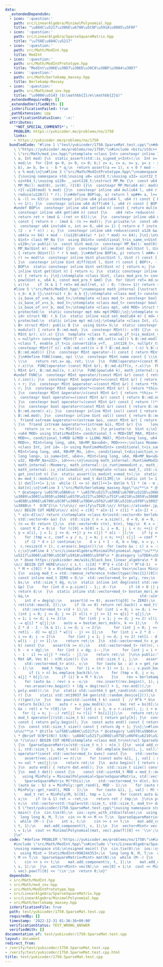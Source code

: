 ```yaml
---
data:
  _extendedDependsOn:
  - icon: ':question:'
    path: src/LinearAlgebra/MinimalPolynomial.hpp
    title: "\u884C\u5217\u306E\u6700\u5C0F\u591A\u9805\u5F0F"
  - icon: ':question:'
    path: src/LinearAlgebra/SparseSquareMatrix.hpp
    title: "\u758E\u884C\u5217"
  - icon: ':question:'
    path: src/Math/ModInt.hpp
    title: ModInt
  - icon: ':question:'
    path: src/Math/ModIntPrototype.hpp
    title: "ModInt\u306E\u30D7\u30ED\u30C8\u30BF\u30A4\u30D7"
  - icon: ':question:'
    path: src/Math/berlekamp_massey.hpp
    title: Berlekamp-Massey
  - icon: ':question:'
    path: src/Math/mod_inv.hpp
    title: "\u9006\u5143 ($\\mathbb{Z}/m\\mathbb{Z}$)"
  _extendedRequiredBy: []
  _extendedVerifiedWith: []
  _isVerificationFailed: true
  _pathExtension: cpp
  _verificationStatusIcon: ':x:'
  attributes:
    '*NOT_SPECIAL_COMMENTS*': ''
    PROBLEM: https://yukicoder.me/problems/no/1750
    links:
    - https://yukicoder.me/problems/no/1750
  bundledCode: "#line 1 \"test/yukicoder/1750.SparseMat.test.cpp\"\n#define PROBLEM\
    \ \"https://yukicoder.me/problems/no/1750\"\n#include <bits/stdc++.h>\n#line 3\
    \ \"src/Math/mod_inv.hpp\"\ntemplate <class Int> constexpr inline Int mod_inv(Int\
    \ a, Int mod) {\n  static_assert(std::is_signed_v<Int>);\n  Int x= 1, y= 0, b=\
    \ mod;\n  for (Int q= 0, z= 0, c= 0; b;) z= x, c= a, x= y, y= z - y * (q= a /\
    \ b), a= b, b= c - b * q;\n  return assert(a == 1), x < 0 ? mod - (-x) % mod :\
    \ x % mod;\n}\n#line 3 \"src/Math/ModIntPrototype.hpp\"\nnamespace math_internal\
    \ {\nusing namespace std;\nusing u8= uint8_t;\nusing u32= uint32_t;\nusing u64=\
    \ uint64_t;\nusing u128= __uint128_t;\nstruct MP_Mo {\n  const u64 mod;\n  constexpr\
    \ MP_Mo(): mod(0), iv(0), r2(0) {}\n  constexpr MP_Mo(u64 m): mod(m), iv(inv(m)),\
    \ r2(-u128(mod) % mod) {}\n  constexpr inline u64 mul(u64 l, u64 r) const { return\
    \ reduce(u128(l) * r); }\n#define BOP(op, a) return l op##= a, l+= (mod << 1)\
    \ & -(l >> 63)\n  constexpr inline u64 plus(u64 l, u64 r) const { BOP(+, r - (mod\
    \ << 1)); }\n  constexpr inline u64 diff(u64 l, u64 r) const { BOP(-, r); }\n\
    #undef BOP\n  constexpr inline u64 set(u64 n) const { return mul(n, r2); }\n \
    \ constexpr inline u64 get(u64 n) const {\n    u64 ret= reduce(n) - mod;\n   \
    \ return ret + (mod & -(ret >> 63));\n  }\n  constexpr inline u64 norm(u64 n)\
    \ const { return n - (mod & -(n >= mod)); }\n private:\n  const u64 iv, r2;\n\
    \  constexpr u64 inv(u64 n, int e= 6, u64 x= 1) { return e ? inv(n, e - 1, x *\
    \ (2 - x * n)) : x; }\n  constexpr inline u64 reduce(const u128 &w) const { return\
    \ u64(w >> 64) + mod - ((u128(u64(w) * iv) * mod) >> 64); }\n};\ntemplate <class\
    \ Uint> class MP_Na {\n  using DUint= conditional_t<is_same_v<Uint, u32>, u64,\
    \ u128>;\n public:\n  const Uint mod;\n  constexpr MP_Na(): mod(0){};\n  constexpr\
    \ MP_Na(Uint m): mod(m) {}\n  constexpr inline Uint mul(Uint l, Uint r) const\
    \ { return DUint(l) * r % mod; }\n#define BOP(m, p) return l m##= mod & -((l p##=\
    \ r) >= mod)\n  constexpr inline Uint plus(Uint l, Uint r) const { BOP(-, +);\
    \ }\n  constexpr inline Uint diff(Uint l, Uint r) const { BOP(+, -); }\n#undef\
    \ BOP\n  static constexpr inline Uint set(Uint n) { return n; }\n  static constexpr\
    \ inline Uint get(Uint n) { return n; }\n  static constexpr inline Uint norm(Uint\
    \ n) { return n; }\n};\ntemplate <class Uint, class mod_pro_t> constexpr Uint\
    \ pow(Uint x, u64 k, const mod_pro_t &md) {\n  for (Uint ret= md.set(1);; x= md.mul(x,\
    \ x))\n    if (k & 1 ? ret= md.mul(ret, x) : 0; !(k>>= 1)) return ret;\n}\n}\n\
    #line 5 \"src/Math/ModInt.hpp\"\nnamespace math_internal {\nstruct m_b {};\nstruct\
    \ s_b: m_b {};\nstruct r_b: m_b {};\ntemplate <class mod_t> constexpr bool is_modint_v=\
    \ is_base_of_v<m_b, mod_t>;\ntemplate <class mod_t> constexpr bool is_staticmodint_v=\
    \ is_base_of_v<s_b, mod_t>;\ntemplate <class mod_t> constexpr bool is_runtimemodint_v=\
    \ is_base_of_v<r_b, mod_t>;\ntemplate <class mpt, u64 MOD> struct SB: s_b {\n\
    \ protected:\n  static constexpr mpt md= mpt(MOD);\n};\ntemplate <class mpt, int\
    \ id> struct RB: r_b {\n  static inline void set_mod(u64 m) { md= mpt(m); }\n\
    \ protected:\n  static inline mpt md;\n};\ntemplate <class Int, class U, class\
    \ B> struct MInt: public B {\n  using Uint= U;\n  static constexpr inline auto\
    \ modulo() { return B::md.mod; }\n  constexpr MInt(): x(0) {}\n  constexpr MInt(const\
    \ MInt &r): x(r.x) {}\n  template <class T, enable_if_t<is_modint_v<T>, nullptr_t>\
    \ = nullptr> constexpr MInt(T v): x(B::md.set(v.val() % B::md.mod)) {}\n  template\
    \ <class T, enable_if_t<is_convertible_v<T, __int128_t>, nullptr_t> = nullptr>\
    \ constexpr MInt(T n): x(B::md.set((n < 0 ? B::md.mod - (-n) % B::md.mod : n %\
    \ B::md.mod))) {}\n  constexpr MInt operator-() const { return MInt() - *this;\
    \ }\n#define FUNC(name, op) \\\n  constexpr MInt name const { \\\n    MInt ret;\
    \ \\\n    return ret.x= op, ret; \\\n  }\n  FUNC(operator+(const MInt &r), B::md.plus(x,\
    \ r.x))\n  FUNC(operator-(const MInt &r), B::md.diff(x, r.x))\n  FUNC(operator*(const\
    \ MInt &r), B::md.mul(x, r.x))\n  FUNC(pow(u64 k), math_internal::pow(x, k, B::md))\n\
    #undef FUNC\n  constexpr MInt operator/(const MInt &r) const { return *this *\
    \ r.inv(); }\n  constexpr MInt &operator+=(const MInt &r) { return *this= *this\
    \ + r; }\n  constexpr MInt &operator-=(const MInt &r) { return *this= *this -\
    \ r; }\n  constexpr MInt &operator*=(const MInt &r) { return *this= *this * r;\
    \ }\n  constexpr MInt &operator/=(const MInt &r) { return *this= *this / r; }\n\
    \  constexpr bool operator==(const MInt &r) const { return B::md.norm(x) == B::md.norm(r.x);\
    \ }\n  constexpr bool operator!=(const MInt &r) const { return !(*this == r);\
    \ }\n  constexpr bool operator<(const MInt &r) const { return B::md.norm(x) <\
    \ B::md.norm(r.x); }\n  constexpr inline MInt inv() const { return mod_inv<Int>(val(),\
    \ B::md.mod); }\n  constexpr inline Uint val() const { return B::md.get(x); }\n\
    \  friend ostream &operator<<(ostream &os, const MInt &r) { return os << r.val();\
    \ }\n  friend istream &operator>>(istream &is, MInt &r) {\n    long long v;\n\
    \    return is >> v, r= MInt(v), is;\n  }\n private:\n  Uint x;\n};\ntemplate\
    \ <u64 MOD> using StaticModInt= conditional_t < MOD<INT_MAX, MInt<int, u32, SB<MP_Na<u32>,\
    \ MOD>>, conditional_t<MOD &(MOD < LLONG_MAX), MInt<long long, u64, SB<MP_Mo,\
    \ MOD>>, MInt<long long, u64, SB<MP_Na<u64>, MOD>>>>;\nclass Moomery {};\ntemplate\
    \ <class Int, int id= -1> using RuntimeModInt= conditional_t<is_same_v<Int, Moomery>,\
    \ MInt<long long, u64, RB<MP_Mo, id>>, conditional_t<disjunction_v<is_same<Int,\
    \ long long>, is_same<Int, u64>>, MInt<long long, u64, RB<MP_Na<u64>, id>>, MInt<int,\
    \ u32, RB<MP_Na<u32>, id>>>>;\n}\nusing math_internal::RuntimeModInt, math_internal::StaticModInt,\
    \ math_internal::Moomery, math_internal::is_runtimemodint_v, math_internal::is_modint_v,\
    \ math_internal::is_staticmodint_v;\ntemplate <class mod_t, std::size_t LIM> mod_t\
    \ get_inv(int n) {\n  static_assert(is_modint_v<mod_t>);\n  static const auto\
    \ m= mod_t::modulo();\n  static mod_t dat[LIM];\n  static int l= 1;\n  if (l ==\
    \ 1) dat[l++]= 1;\n  while (l <= n) dat[l++]= dat[m % l] * (m - m / l);\n  return\
    \ dat[n];\n}\n#line 3 \"src/Math/berlekamp_massey.hpp\"\n/**\n * @title Berlekamp-Massey\n\
    \ * @category \u6570\u5B66\n * \u6570\u5217\u306E\u6700\u521D\u306EN\u9805\u304B\
    \u3089\u3001\u305D\u306E\u6570\u5217\u3092\u751F\u6210\u3059\u308BN/2\u6B21\u4EE5\
    \u4E0B\u306E\u6700\u5C0F\u306E\u7DDA\u5F62\u6F38\u5316\u5F0F\u3092\u6C42\u3081\
    \u308B\n *  O(N^2)\n */\n\n// verify\u7528:\n// https://atcoder.jp/contests/tenka1-2015-qualb/tasks/tenka1_2015_qualB_c\n\
    \n// BEGIN CUT HERE\n\n// a[n] = c[0] * a[n-1] + c[1] * a[n-2] + ... + c[d-1]\
    \ * a[n-d]\n// return c\ntemplate <class K>\nstd::vector<K> berlekamp_massey(const\
    \ std::vector<K> &a) {\n  std::size_t n = a.size(), d = 0, m = 0, i, j;\n  if\
    \ (n == 0) return {};\n  std::vector<K> c(n), b(n), tmp;\n  K x = 1, y, coef;\n\
    \  const K Z = 0;\n  for (c[0] = b[0] = 1, i = 0, j; i < n; ++i) {\n    for (++m,\
    \ y = a[i], j = 1; j <= d; ++j) y += c[j] * a[i - j];\n    if (y == Z) continue;\n\
    \    for (tmp = c, coef = y / x, j = m; j < n; ++j) c[j] -= coef * b[j - m];\n\
    \    if (2 * d > i) continue;\n    d = i + 1 - d, b = tmp, x = y, m = 0;\n  }\n\
    \  c.resize(d + 1), c.erase(c.begin());\n  for (auto &x : c) x = -x;\n  return\
    \ c;\n}\n#line 4 \"src/LinearAlgebra/MinimalPolynomial.hpp\"\n/**\n * @title \u884C\
    \u5217\u306E\u6700\u5C0F\u591A\u9805\u5F0F\n * @category \u7DDA\u5F62\u4EE3\u6570\
    \n * @see https://yukicoder.me/wiki/black_box_linear_algebra\n * O(N*S(N))\n */\n\
    \n// BEGIN CUT HERE\n\n// c s.t. (c[d] * M^d + c[d-1] * M^(d-1)  + ... + c[1]\
    \ * M + c[0]) * b = 0\ntemplate <class Mat, class Vec>\nclass MinimalPolynomial\
    \ {\n  using mod_t = std::remove_reference_t<decltype((Vec{1})[0])>;\n  static\
    \ const inline mod_t ZERO = 0;\n  std::vector<mod_t> poly, rev;\n  std::vector<Vec>\
    \ bs;\n  std::size_t dg, n;\n  static inline int deg(const std::vector<mod_t>\
    \ &p) {\n    for (int d = p.size() - 1;; d--)\n      if (d < 0 || p[d] != ZERO)\
    \ return d;\n  }\n  static inline std::vector<mod_t> bostan_mori_msb(const std::vector<mod_t>\
    \ &q,\n                                                   std::uint64_t k) {\n\
    \    int d = deg(q);\n    assert(d >= 0), assert(q[0] != ZERO);\n    std::vector<mod_t>\
    \ ret(std::max(d, 1));\n    if (k == 0) return ret.back() = mod_t(1), ret;\n \
    \   std::vector<mod_t> v(d + 1);\n    for (int i = 0; i <= d; i += 2)\n      for\
    \ (int j = 0; j <= d; j += 2) v[(i + j) >> 1] += q[i] * q[j];\n    for (int i\
    \ = 1; i <= d; i += 2)\n      for (int j = 1; j <= d; j += 2) v[(i + j) >> 1]\
    \ -= q[i] * q[j];\n    auto w = bostan_mori_msb(v, k >> 1);\n    for (int i =\
    \ 2 * d - 1 - (k & 1); i >= d; i -= 2)\n      for (int j = 0; j <= d; j += 2)\
    \ ret[i - d] += q[j] * w[(i - j) >> 1];\n    for (int i = 2 * d - 1 - !(k & 1);\
    \ i >= d; i -= 2)\n      for (int j = 1; j <= d; j += 2) ret[i - d] -= q[j] *\
    \ w[(i - j) >> 1];\n    return ret;\n  }\n  std::vector<mod_t> x_pow_mod(std::uint64_t\
    \ k) const {\n    assert(k >= n);\n    std::vector<mod_t> ret(n), u = bostan_mori_msb(rev,\
    \ k - n + dg);\n    for (int i = dg; i--;)\n      for (int j = i + 1; j--;) ret[n\
    \ - 1 - i] += u[j] * rev[i - j];\n    return ret;\n  }\n\n public:\n  MinimalPolynomial(const\
    \ Mat &M, Vec b) : n(M.size()) {\n    std::size_t i, j;\n    assert(n == b.size());\n\
    \    std::vector<mod_t> a(n), v;\n    for (auto &x : a) x = get_rand(1, mod_t::modulo()\
    \ - 1);\n    mod_t tmp;\n    for (i = (n + 1) << 1; i--; v.push_back(tmp)) {\n\
    \      if (i > n) bs.emplace_back(b);\n      for (tmp = 0, j = n; j--;) tmp +=\
    \ a[j] * b[j];\n      if (i) b = M * b;\n    }\n    rev = berlekamp_massey(v);\n\
    \    for (auto &x : rev) x = -x;\n    rev.insert(rev.begin(), 1), poly = rev;\n\
    \    rev.erase(rev.begin() + (dg = deg(rev)) + 1, rev.end());\n    std::reverse(poly.begin(),\
    \ poly.end());\n  }\n  static std::uint64_t get_rand(std::uint64_t l, std::uint64_t\
    \ r) {\n    static std::mt19937_64 gen(std::random_device{}());\n    return std::uniform_int_distribution<std::uint64_t>(l,\
    \ r)(gen);\n  }\n  Vec pow(std::uint64_t k) const {  // M^k * b\n    if (k < n)\
    \ return bs[k];\n    auto r = x_pow_mod(k);\n    Vec ret = bs[0];\n    for (auto\
    \ &x : ret) x *= r[0];\n    for (int i = 1, e = r.size(), j; i < e; i++)\n   \
    \   for (j = n; j--;) ret[j] += r[i] * bs[i][j];\n    return ret;\n  }\n  const\
    \ mod_t operator[](std::size_t k) const { return poly[k]; }\n  const auto begin()\
    \ const { return poly.begin(); }\n  const auto end() const { return poly.end();\
    \ }\n  const std::size_t size() const { return dg + 1; }\n};\n#line 4 \"src/LinearAlgebra/SparseSquareMatrix.hpp\"\
    \n\n/**\n * @title \u758E\u884C\u5217\n * @category \u6570\u5B66\n * @see https://yukicoder.me/wiki/black_box_linear_algebra\n\
    \ * @brief O(N*S(N)) S(N): \u884C\u5217\u306E\u975E\u96F6\u6210\u5206\u306E\u6570\
    \n */\n\n// BEGIN CUT HERE\ntemplate <class mod_t>\nstruct SparseSquareMatrix\
    \ {\n  SparseSquareMatrix(std::size_t n_) : n(n_) {}\n  void add_component(std::size_t\
    \ i, std::size_t j, mod_t val) {\n    dat.emplace_back(i, j, val);\n  }\n  std::vector<mod_t>\
    \ operator*(const std::vector<mod_t> &vec) const {\n    std::vector<mod_t> ret(n);\n\
    \    assert(vec.size() == n);\n    for (const auto &[i, j, val] : dat) ret[i]\
    \ += val * vec[j];\n    return ret;\n  }\n  auto begin() { return dat.begin();\
    \ }\n  auto end() { return dat.end(); }\n  std::size_t size() const { return n;\
    \ }\n  mod_t det() const {\n    const std::uint64_t MOD = mod_t::modulo();\n \
    \   using MinPoly = MinimalPolynomial<SparseSquareMatrix, std::vector<mod_t>>;\n\
    \    SparseSquareMatrix M(*this);\n    std::vector<mod_t> d(n), b(n);\n    for\
    \ (auto &x : b) x = MinPoly::get_rand(1, MOD - 1);\n    for (auto &x : d) x =\
    \ MinPoly::get_rand(1, MOD - 1);\n    for (auto &[i, j, val] : M) val *= d[j];\n\
    \    mod_t ret = MinPoly(M, b)[0], tmp = 1;\n    for (const auto &x : d) tmp *=\
    \ x;\n    if (n & 1) ret = -ret;\n    return ret / tmp;\n  }\n\n private:\n  std::size_t\
    \ n;\n  std::vector<std::tuple<std::size_t, std::size_t, mod_t>> dat;\n};\n#line\
    \ 5 \"test/yukicoder/1750.SparseMat.test.cpp\"\nusing namespace std;\n\nsigned\
    \ main() {\n  cin.tie(0);\n  ios::sync_with_stdio(false);\n  using Mint = StaticModInt<998244353>;\n\
    \  long long N, M, T;\n  cin >> N >> M >> T;\n  SparseSquareMatrix<Mint> mat(N);\n\
    \  while (M--) {\n    int s, t;\n    cin >> s >> t;\n    mat.add_component(s,\
    \ t, 1);\n    mat.add_component(t, s, 1);\n  }\n  vector<Mint> vec(N);\n  vec[0]\
    \ = 1;\n  cout << MinimalPolynomial(mat, vec).pow(T)[0] << '\\n';\n  return 0;\n\
    }\n"
  code: "#define PROBLEM \"https://yukicoder.me/problems/no/1750\"\n#include <bits/stdc++.h>\n\
    #include \"src/Math/ModInt.hpp\"\n#include \"src/LinearAlgebra/SparseSquareMatrix.hpp\"\
    \nusing namespace std;\n\nsigned main() {\n  cin.tie(0);\n  ios::sync_with_stdio(false);\n\
    \  using Mint = StaticModInt<998244353>;\n  long long N, M, T;\n  cin >> N >>\
    \ M >> T;\n  SparseSquareMatrix<Mint> mat(N);\n  while (M--) {\n    int s, t;\n\
    \    cin >> s >> t;\n    mat.add_component(s, t, 1);\n    mat.add_component(t,\
    \ s, 1);\n  }\n  vector<Mint> vec(N);\n  vec[0] = 1;\n  cout << MinimalPolynomial(mat,\
    \ vec).pow(T)[0] << '\\n';\n  return 0;\n}"
  dependsOn:
  - src/Math/ModInt.hpp
  - src/Math/mod_inv.hpp
  - src/Math/ModIntPrototype.hpp
  - src/LinearAlgebra/SparseSquareMatrix.hpp
  - src/LinearAlgebra/MinimalPolynomial.hpp
  - src/Math/berlekamp_massey.hpp
  isVerificationFile: true
  path: test/yukicoder/1750.SparseMat.test.cpp
  requiredBy: []
  timestamp: '2022-12-31 01:36:36+09:00'
  verificationStatus: TEST_WRONG_ANSWER
  verifiedWith: []
documentation_of: test/yukicoder/1750.SparseMat.test.cpp
layout: document
redirect_from:
- /verify/test/yukicoder/1750.SparseMat.test.cpp
- /verify/test/yukicoder/1750.SparseMat.test.cpp.html
title: test/yukicoder/1750.SparseMat.test.cpp
---
```

